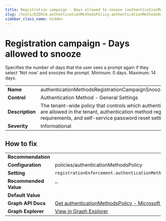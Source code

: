 ```yaml
---
title: Registration campaign - Days allowed to snooze (authenticationMethodsRegistrationCampaignSnoozeDurationInDays)
slug: /tests/EIDSCA.authenticationMethodsPolicy.authenticationMethodsRegistrationCampaignSnoozeDurationInDays
sidebar_class_name: hidden
---
```


# Registration campaign - Days allowed to snooze

Specifies the number of days that the user sees a prompt again if they select 'Not now' and snoozes the prompt. Minimum: 0 days. Maximum: 14 days.

| | |
|-|-|
| **Name** | authenticationMethodsRegistrationCampaignSnoozeDurationInDays |
| **Control** | Authentication Method - General Settings |
| **Description** | The tenant-wide policy that controls which authentication methods are allowed in the tenant, authentication method registration requirements, and self-service password reset settings. |
| **Severity** | Informational |

## How to fix
| | |
|-|-|
| **Recommendation** |  |
| **Configuration** | policies/authenticationMethodsPolicy |
| **Setting** | `registrationEnforcement.authenticationMethodsRegistrationCampaign.snoozeDurationInDays` |
| **Recommended Value** | '' |
| **Default Value** |  |
| **Graph API Docs** | [Get authenticationMethodsPolicy - Microsoft Graph v1.0 - Microsoft Learn](https://learn.microsoft.com/en-us/graph/api/authenticationmethodspolicy-get) |
| **Graph Explorer** | [View in Graph Explorer](https://developer.microsoft.com/en-us/graph/graph-explorer?request=policies/authenticationMethodsPolicy&method=GET&version=beta&GraphUrl=https://graph.microsoft.com) |



